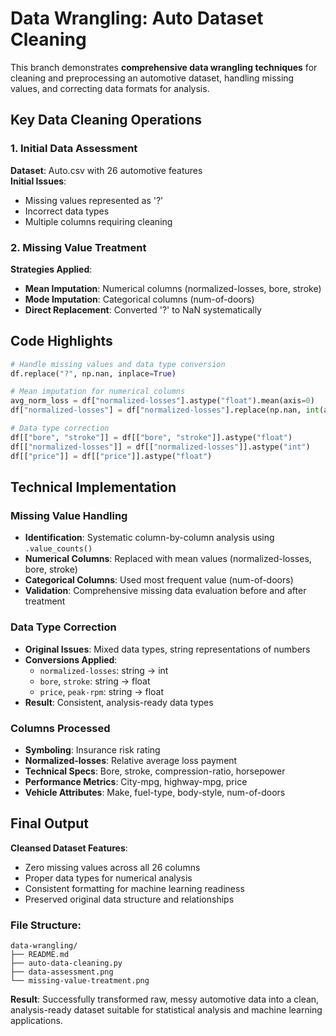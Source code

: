 # Data Wrangling: Auto Dataset Cleaning

This branch demonstrates **comprehensive data wrangling techniques** for cleaning and preprocessing an automotive dataset, handling missing values, and correcting data formats for analysis.

## Key Data Cleaning Operations

### 1. Initial Data Assessment
**Dataset**: Auto.csv with 26 automotive features  
**Initial Issues**:  
- Missing values represented as '?'  
- Incorrect data types  
- Multiple columns requiring cleaning

### 2. Missing Value Treatment
**Strategies Applied**:  
- **Mean Imputation**: Numerical columns (normalized-losses, bore, stroke)  
- **Mode Imputation**: Categorical columns (num-of-doors)  
- **Direct Replacement**: Converted '?' to NaN systematically

## Code Highlights

```python
# Handle missing values and data type conversion
df.replace("?", np.nan, inplace=True)

# Mean imputation for numerical columns
avg_norm_loss = df["normalized-losses"].astype("float").mean(axis=0)
df["normalized-losses"] = df["normalized-losses"].replace(np.nan, int(avg_norm_loss))

# Data type correction
df[["bore", "stroke"]] = df[["bore", "stroke"]].astype("float")
df[["normalized-losses"]] = df[["normalized-losses"]].astype("int")
df[["price"]] = df[["price"]].astype("float")
```

## Technical Implementation

### Missing Value Handling
- **Identification**: Systematic column-by-column analysis using `.value_counts()`
- **Numerical Columns**: Replaced with mean values (normalized-losses, bore, stroke)
- **Categorical Columns**: Used most frequent value (num-of-doors)
- **Validation**: Comprehensive missing data evaluation before and after treatment

### Data Type Correction
- **Original Issues**: Mixed data types, string representations of numbers
- **Conversions Applied**:
  - `normalized-losses`: string → int
  - `bore`, `stroke`: string → float
  - `price`, `peak-rpm`: string → float
- **Result**: Consistent, analysis-ready data types

### Columns Processed
- **Symboling**: Insurance risk rating
- **Normalized-losses**: Relative average loss payment
- **Technical Specs**: Bore, stroke, compression-ratio, horsepower
- **Performance Metrics**: City-mpg, highway-mpg, price
- **Vehicle Attributes**: Make, fuel-type, body-style, num-of-doors

## Final Output
**Cleansed Dataset Features**:
- Zero missing values across all 26 columns
- Proper data types for numerical analysis
- Consistent formatting for machine learning readiness
- Preserved original data structure and relationships

### File Structure:
```
data-wrangling/
├── README.md
├── auto-data-cleaning.py
├── data-assessment.png
└── missing-value-treatment.png
```

**Result**: Successfully transformed raw, messy automotive data into a clean, analysis-ready dataset suitable for statistical analysis and machine learning applications.
